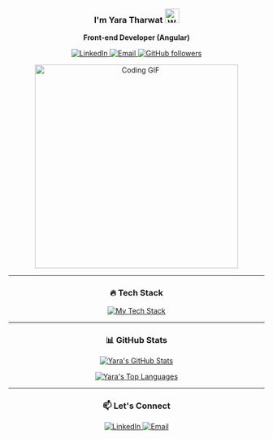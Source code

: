 <h3 align="center">
   I'm Yara Tharwat <img src="https://media.giphy.com/media/hvRJCLFzcasrR4ia7z/giphy.gif" width="28px" alt="Waving hand"/>
</h3>
<p align="center">
  <b>Front-end Developer (Angular)</b>
</p>

<p align="center">
  <a href="https://www.linkedin.com/in/yara-tharwat/" target="_blank">
    <img src="https://img.shields.io/badge/LinkedIn-0077B5?style=for-the-badge&logo=linkedin&logoColor=white" alt="LinkedIn"/>
  </a>
  <a href="mailto:yara2563th@gmail.com">
    <img src="https://img.shields.io/badge/Gmail-yara2563th@gmail.com-D14836?style=for-the-badge&logo=gmail&logoColor=white" alt="Email"/>
  </a>
  <a href="https://github.com/YaraTharw0t?tab=followers">
    <img src="https://img.shields.io/github/followers/YaraTharw0t?style=for-the-badge&logo=github&label=Followers&logoColor=white" alt="GitHub followers"/>
  </a>
</p>

<p align="center">
  <img src="https://media.giphy.com/media/v1.Y2lkPTc5MGI3NjExd2RwbGVhNmh0NG5kYzJvYjhpaHl0NXVjZ296ZmN1eXl4d2xnbG83eCZlcD12MV9pbnRlcm5hbF9naWZfYnlfaWQmY3Q9Zw/qgQUggAC3Pfv687qPC/giphy.gif" alt="Coding GIF" width="400">
</p>

<hr>

<h3 align="center">🔥 Tech Stack</h3>
<p align="center">
  <a href="https://skillicons.dev">
    <img src="https://skillicons.dev/icons?i=angular,typescript,javascript,html,css,scss,bootstrap,tailwind,figma,git" alt="My Tech Stack" />
  </a>
</p>

<hr>

<h3 align="center">📊 GitHub Stats</h3>

<p align="center">
  <a href="https://github.com/anuraghazra/github-readme-stats">
    <img src="https://github-readme-stats.vercel.app/api?username=YaraTharw0t&show_icons=true&theme=dark&hide_border=true&include_all_commits=true&count_private=true&bg_color=0D1117" alt="Yara's GitHub Stats" />
  </a>
</p>

<p align="center">
  <a href="https://github.com/anuraghazra/github-readme-stats">
    <img src="https://github-readme-stats.vercel.app/api/top-langs/?username=YaraTharw0t&layout=compact&theme=dark&hide_border=true&bg_color=0D1117" alt="Yara's Top Languages" />
  </a>
</p>

<hr>



<h3 align="center">📫 Let's Connect</h3>
<p align="center">
  <a href="https://www.linkedin.com/in/yara-tharwat/" target="_blank">
    <img src="https://img.shields.io/badge/LinkedIn-0077B5?style=for-the-badge&logo=linkedin&logoColor=white" alt="LinkedIn"/>
  </a>
  <a href="mailto:yara2563th@gmail.com">
    <img src="https://img.shields.io/badge/Gmail-D14836?style=for-the-badge&logo=gmail&logoColor=white" alt="Email"/>
  </a>
</p>
